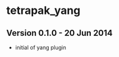 tetrapak_yang
=============

Version 0.1.0 - 20 Jun 2014
---------------------------

* initial of yang plugin

